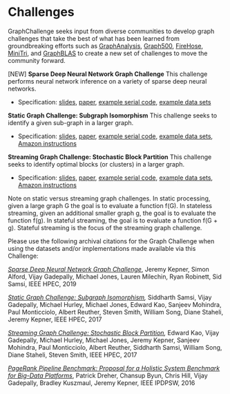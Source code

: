 # Challenges

GraphChallenge seeks input from diverse communities to develop graph challenges that take the best of what has been learned from groundbreaking efforts such as [GraphAnalysis](http://graphanalysis.org/benchmark/index.html), [Graph500](http://graph500.org/), [FireHose](http://firehose.sandia.gov/), [MiniTri](http://mantevo.org/), and [GraphBLAS](http://graphblas.org/) to create a new set of challenges to move the community forward.

[NEW] **Sparse Deep Neural Network Graph Challenge** This challenge performs neural network inference on a variety of sparse deep neural networks.

- Specification: [slides](https://graphchallenge.mit.edu/sites/default/files/documents/SparseDNN-GraphChallenge-2019-09-01.pdf), [paper](https://arxiv.org/pdf/1909.05631), [example serial code](https://github.com/graphchallenge/GraphChallenge/tree/master/SparseDeepNeuralNetwork), [example data sets](http://graphchallenge.mit.edu/data-sets)

**Static Graph Challenge: Subgraph Isomorphism** This challenge seeks to identify a given sub-graph in a larger graph.

- Specification: [slides](https://graphchallenge.mit.edu/sites/default/files/documents/SubGraphChallenge-2017-02-09.pdf), [paper](https://arxiv.org/abs/1708.06866), [example serial code](http://github.com/graphchallenge/GraphChallenge/tree/master/SubgraphIsomorphism), [example data sets](http://graphchallenge.mit.edu/data-sets#SNAPDatasets), [Amazon instructions](https://graphchallenge.mit.edu/running-sample-code-amazon-ec2)

**Streaming Graph Challenge: Stochastic Block Partition** This challenge seeks to identify optimal blocks (or clusters) in a larger graph.

- Specification: [slides](https://graphchallenge.mit.edu/sites/default/files/documents/GraphPartitionChallenge-2017-03-27.pdf), [paper](https://arxiv.org/abs/1708.07883), [example serial code](https://github.com/graphchallenge/GraphChallenge/tree/master/StochasticBlockPartition), [example data sets](http://graphchallenge.mit.edu/data-sets#PartitionDatasets), [Amazon instructions](https://graphchallenge.mit.edu/running-sample-code-amazon-ec2)

Note on static versus streaming graph challenges. In static processing, given a large graph G the goal is to evaluate a function f(G). In stateless streaming, given an additional smaller graph g, the goal is to evaluate the function f(g). In stateful streaming, the goal is to evaluate a function f(G + g). Stateful streaming is the focus of the streaming graph challenge.

Please use the following archival citations for the Graph Challenge when using the datasets and/or implementations made available via this Challenge:

[*Sparse Deep Neural Network Graph Challenge*](https://doi.org/10.1109/HPEC.2019.8916336), Jeremy Kepner, Simon Alford, Vijay Gadepally, Michael Jones, Lauren Milechin, Ryan Robinett, Sid Samsi, IEEE HPEC, 2019

*[Static Graph Challenge: Subgraph Isomorphism](https://doi.org/10.1109/HPEC.2017.8091039),* Siddharth Samsi, Vijay Gadepally, Michael Hurley, Michael Jones, Edward Kao, Sanjeev Mohindra, Paul Monticciolo, Albert Reuther, Steven Smith, William Song, Diane Staheli, Jeremy Kepner, IEEE HPEC, 2017

*[Streaming Graph Challenge: Stochastic Block Partition](https://doi.org/10.1109/HPEC.2017.8091040),* Edward Kao, Vijay Gadepally, Michael Hurley, Michael Jones, Jeremy Kepner, Sanjeev Mohindra, Paul Monticciolo, Albert Reuther, Siddharth Samsi, William Song, Diane Staheli, Steven Smith, IEEE HPEC, 2017

[*PageRank Pipeline Benchmark: Proposal for a Holistic System Benchmark for Big-Data Platforms*](https://doi.org/10.1109/IPDPSW.2016.89), Patrick Dreher, Chansup Byun, Chris Hill, Vijay Gadepally, Bradley Kuszmaul, Jeremy Kepner, IEEE IPDPSW, 2016